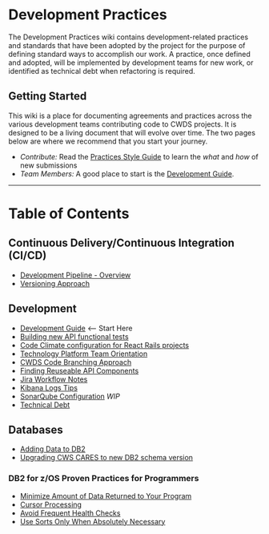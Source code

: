 # Development Practices
The Development Practices wiki contains development-related practices and standards that have been adopted by the project for the purpose of defining standard ways to accomplish our work. A practice, once defined and adopted, will be implemented by development teams for new work, or identified as technical debt when refactoring is required.

## Getting Started
This wiki is a place for documenting agreements and practices across the various development teams contributing code to CWDS projects. It is designed to be a living document that will evolve over time. The two pages below are where we recommend that you start your journey.
   * *Contribute:* Read the [Practices Style Guide](doc/practice-style-guide.md) to learn the _what_ and _how_ of new submissions
   * *Team Members:* A good place to start is the [Development Guide](dev-guide.md).

-----
# Table of Contents
## Continuous Delivery/Continuous Integration (CI/CD)
  * [Development Pipeline - Overview](cicd/pipeline.md)
  * [Versioning Approach](cicd/artifact-versioning.md)

## Development
  * [Development Guide](dev-guide.md) <-- Start Here
  * [Building new API functional tests](dev/new-api-functional-tests.md)
  * [Code Climate configuration for React Rails projects](dev/code-climate-cfg-rails.md)
  * [Technology Platform Team Orientation](dev/Technology-Platform-Team-Orientation.md)
  * [CWDS Code Branching Approach](dev/cwds-code-branching.md)
  * [Finding Reuseable API Components](dev/reusable-api-comp.md)
  * [Jira Workflow Notes](dev/jira-workflow.md)
  * [Kibana Logs Tips](dev/kibana-logs-tips.md)
  * [SonarQube Configuration](dev/sonarqube-cfg.md) *WIP*
  * [Technical Debt](dev/tech-debt.md)

## Databases
  * [Adding Data to DB2](add-data-to-db2.md)
  * [Upgrading CWS CARES to new DB2 schema version](db/cwscms-upgrades.md)
### DB2 for z/OS Proven Practices for Programmers
  * [Minimize Amount of Data Returned to Your Program](db/minimize-amt-of-data-returned.md)
  * [Cursor Processing](db/cursorprocessing.md)
  * [Avoid Frequent Health Checks](db/avoidfrequenthealthchecks.md)
  * [Use Sorts Only When Absolutely Necessary](db/UseSortsOnlyWhenNecessary.md)
  

